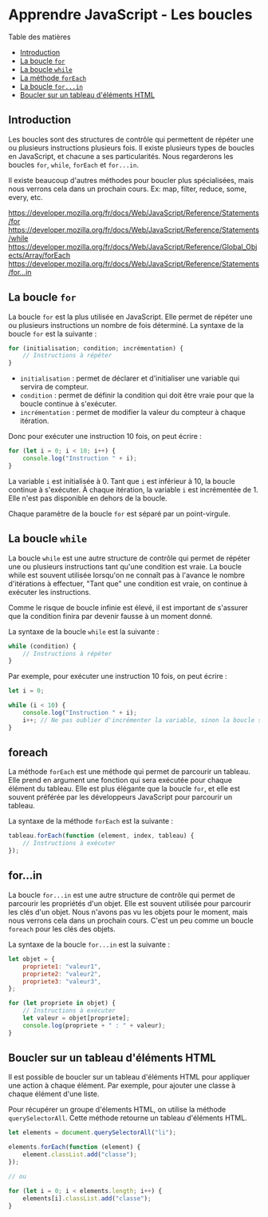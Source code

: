 # Apprendre JavaScript - Les boucles

Table des matières

-   [Introduction](#introduction)
-   [La boucle `for`](#la-boucle-for)
-   [La boucle `while`](#la-boucle-while)
-   [La méthode `forEach`](#la-méthode-foreach)
-   [La boucle `for...in`](#la-boucle-forin)
-   [Boucler sur un tableau d'éléments HTML](#boucler-sur-un-tableau-déléments-html)

## Introduction

Les boucles sont des structures de contrôle qui permettent de répéter une ou plusieurs instructions plusieurs fois. Il existe plusieurs types de boucles en JavaScript, et chacune a ses particularités. Nous regarderons les boucles `for`, `while`, `forEach` et `for...in`.

Il existe beaucoup d'autres méthodes pour boucler plus spécialisées, mais nous verrons cela dans un prochain cours. Ex: map, filter, reduce, some, every, etc.

https://developer.mozilla.org/fr/docs/Web/JavaScript/Reference/Statements/for
https://developer.mozilla.org/fr/docs/Web/JavaScript/Reference/Statements/while
https://developer.mozilla.org/fr/docs/Web/JavaScript/Reference/Global_Objects/Array/forEach
https://developer.mozilla.org/fr/docs/Web/JavaScript/Reference/Statements/for...in

## La boucle `for`

La boucle `for` est la plus utilisée en JavaScript. Elle permet de répéter une ou plusieurs instructions un nombre de fois déterminé. La syntaxe de la boucle `for` est la suivante :

```javascript
for (initialisation; condition; incrémentation) {
    // Instructions à répéter
}
```

-   `initialisation` : permet de déclarer et d'initialiser une variable qui servira de compteur.
-   `condition` : permet de définir la condition qui doit être vraie pour que la boucle continue à s'exécuter.
-   `incrémentation` : permet de modifier la valeur du compteur à chaque itération.

Donc pour exécuter une instruction 10 fois, on peut écrire :

```javascript
for (let i = 0; i < 10; i++) {
    console.log("Instruction " + i);
}
```

La variable `i` est initialisée à 0. Tant que `i` est inférieur à 10, la boucle continue à s'exécuter. À chaque itération, la variable `i` est incrémentée de 1. Elle n'est pas disponible en dehors de la boucle.

Chaque paramètre de la boucle `for` est séparé par un point-virgule.

## La boucle `while`

La boucle `while` est une autre structure de contrôle qui permet de répéter une ou plusieurs instructions tant qu'une condition est vraie. La boucle while est souvent utilisée lorsqu'on ne connaît pas à l'avance le nombre d'itérations à effectuer, "Tant que" une condition est vraie, on continue à exécuter les instructions.

Comme le risque de boucle infinie est élevé, il est important de s'assurer que la condition finira par devenir fausse à un moment donné.

La syntaxe de la boucle `while` est la suivante :

```javascript
while (condition) {
    // Instructions à répéter
}
```

Par exemple, pour exécuter une instruction 10 fois, on peut écrire :

```javascript
let i = 0;

while (i < 10) {
    console.log("Instruction " + i);
    i++; // Ne pas oublier d'incrémenter la variable, sinon la boucle sera infinie
}
```

## foreach

La méthode `forEach` est une méthode qui permet de parcourir un tableau. Elle prend en argument une fonction qui sera exécutée pour chaque élément du tableau. Elle est plus élégante que la boucle `for`, et elle est souvent préférée par les développeurs JavaScript pour parcourir un tableau.

La syntaxe de la méthode `forEach` est la suivante :

```javascript
tableau.forEach(function (element, index, tableau) {
    // Instructions à exécuter
});
```

## for...in

La boucle `for...in` est une autre structure de contrôle qui permet de parcourir les propriétés d'un objet. Elle est souvent utilisée pour parcourir les clés d'un objet. Nous n'avons pas vu les objets pour le moment, mais nous verrons cela dans un prochain cours. C'est un peu comme un boucle `foreach` pour les clés des objets.

La syntaxe de la boucle `for...in` est la suivante :

```javascript
let objet = {
    propriete1: "valeur1",
    propriete2: "valeur2",
    propriete3: "valeur3",
};

for (let propriete in objet) {
    // Instructions à exécuter
    let valeur = objet[propriete];
    console.log(propriete + " : " + valeur);
}
```

## Boucler sur un tableau d'éléments HTML

Il est possible de boucler sur un tableau d'éléments HTML pour appliquer une action à chaque élément. Par exemple, pour ajouter une classe à chaque élément d'une liste.

Pour récupérer un groupe d'élements HTML, on utilise la méthode `querySelectorAll`. Cette méthode retourne un tableau d'éléments HTML.

```javascript
let elements = document.querySelectorAll("li");

elements.forEach(function (element) {
    element.classList.add("classe");
});

// ou

for (let i = 0; i < elements.length; i++) {
    elements[i].classList.add("classe");
}
```
